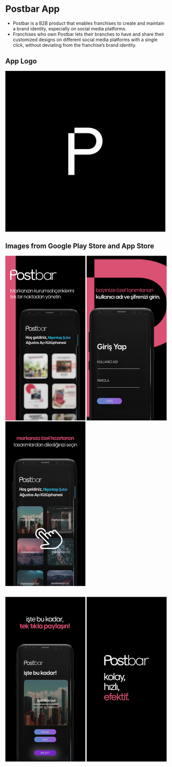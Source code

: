 # Postbar App

- Postbar is a B2B product that enables franchises to create and maintain a brand identity, especially on social media platforms.
- Franchises who own Postbar lets their branches to have and share their customized designs on different social media
platforms with a single click, without deviating from the franchise’s brand identity.


## App Logo



<img src="https://github.com/anilanlar/postbar/blob/master/assets/launcher/icon_gif.gif" width="500" height="500">

## Images from Google Play Store and App Store

<p float="left">
  <img src="https://github.com/anilanlar/postbar/blob/master/assets/pg1.jpg" width="250" height="512">
  <img src="https://github.com/anilanlar/postbar/blob/master/assets/pg2.jpg" width="250" height="512">
  <img src="https://github.com/anilanlar/postbar/blob/master/assets/pg3.jpg" width="250" height="512">
</p>

<p float="left">
  <br style="line-width: 50px;">

  <img src="https://github.com/anilanlar/postbar/blob/master/assets/pg4.jpg" width="250" height="512">
  <img src="https://github.com/anilanlar/postbar/blob/master/assets/pg5.jpg" width="250" height="512">
</p>
